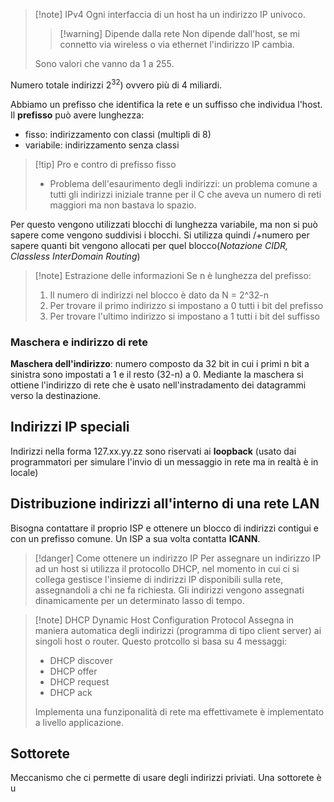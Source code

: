 >[!note] IPv4
>Ogni interfaccia di un host ha un indirizzo IP univoco.
>>[!warning] Dipende dalla rete
>>Non dipende dall'host, se mi connetto via wireless o via ethernet l'indirizzo IP cambia.
>
>Sono valori che vanno da 1 a 255.

Numero totale indirizzi $2^32)$ ovvero più di 4 miliardi.

Abbiamo un prefisso che identifica la rete e un suffisso che individua l'host.
Il **prefisso** può avere lunghezza:
- fisso: indirizzamento con classi (multipli di 8)
- variabile: indirizzamento senza classi

>[!tip] Pro e contro di prefisso fisso
>- Problema dell'esaurimento degli indirizzi: un problema comune a tutti gli indirizzi iniziale tranne per il C che aveva un numero di reti maggiori ma non bastava lo spazio.

Per questo vengono utilizzati blocchi di lunghezza variabile, ma non si può sapere come vengono suddivisi i blocchi. Si utilizza quindi /+numero per sapere quanti bit vengono allocati per quel blocco(*Notazione CIDR, Classless InterDomain Routing*)

>[!note] Estrazione delle informazioni
>Se n è lunghezza del prefisso:
>1) Il numero di indirizzi nel blocco è dato da N = 2^32-n
>2) Per trovare il primo indirizzo si impostano a 0 tutti i bit del prefisso
>3) Per trovare l'ultimo indirizzo si impostano a 1 tutti i bit del suffisso

### Maschera e indirizzo di rete
**Maschera dell'indirizzo**: numero composto da 32 bit in cui i primi n bit a sinistra sono impostati a 1 e il resto (32-n) a 0. Mediante la maschera si ottiene l'indirizzo di rete che è usato nell'instradamento dei datagrammi verso la destinazione.

## Indirizzi IP speciali
Indirizzi nella forma 127.xx.yy.zz sono riservati ai **loopback** (usato dai programmatori per simulare l'invio di un messaggio in rete ma in realtà è in locale)
## Distribuzione indirizzi all'interno di una rete LAN

Bisogna contattare il proprio ISP e ottenere un blocco di indirizzi contigui e con un prefisso comune. Un ISP a sua volta contatta **ICANN**.

>[!danger] Come ottenere un indirizzo IP
>Per assegnare un indirizzo IP ad un host si utilizza il protocollo DHCP, nel momento in cui ci si collega gestisce l'insieme di indirizzi IP disponibili sulla rete, assegnandoli a chi ne fa richiesta. Gli indirizzi vengono assegnati dinamicamente per un determinato lasso di tempo.

>[!note] DHCP Dynamic Host Configuration Protocol
>Assegna in maniera automatica degli indirizzi (programma di tipo client server) ai singoli host o router. Questo protcollo si basa su 4 messaggi:
>- DHCP discover
>- DHCP offer
>- DHCP request
>- DHCP ack
>
> Implementa una funziponalità di rete ma effettivamete è implementato a livello applicazione.

## Sottorete
Meccanismo che ci permette di usare degli indirizzi priviati.
Una sottorete è u